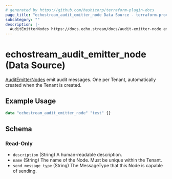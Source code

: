 ```yaml
---
# generated by https://github.com/hashicorp/terraform-plugin-docs
page_title: "echostream_audit_emitter_node Data Source - terraform-provider-echostream"
subcategory: ""
description: |-
  AuditEmitterNodes https://docs.echo.stream/docs/audit-emitter-node emit audit messages. One per Tenant, automatically created when the Tenant is created.
---
```


# echostream_audit_emitter_node (Data Source)

[AuditEmitterNodes](https://docs.echo.stream/docs/audit-emitter-node) emit audit messages. One per Tenant, automatically created when the Tenant is created.

## Example Usage

```terraform
data "echostream_audit_emitter_node" "test" {}
```

<!-- schema generated by tfplugindocs -->
## Schema

### Read-Only

- `description` (String) A human-readable description.
- `name` (String) The name of the Node. Must be unique within the Tenant.
- `send_message_type` (String) The MessageType that this Node is capable of sending.
